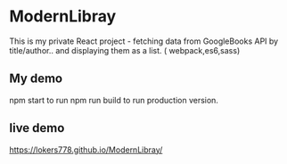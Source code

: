 # ModernLibray
This is my private React project - fetching data from GoogleBooks API by title/author.. and displaying them as a list. ( webpack,es6,sass)

## My demo 

npm start to run
npm run build to run production version.

## live demo
https://lokers778.github.io/ModernLibray/